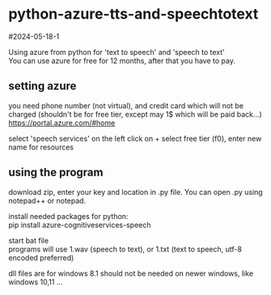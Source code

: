 # python-azure-tts-and-speechtotext
#2024-05-18-1

Using azure from python for 'text to speech' and 'speech to text'  
You can use azure for free for 12 months, after that you have to pay.

## setting azure
you need phone number (not virtual), and credit card which will not be charged (shouldn't be for free tier, except may 1$ which will be paid back...)  
https://portal.azure.com/#home

select 'speech services' on the left
click on +
select free tier (f0), enter new name for resources



## using the program
download zip, enter your key and location in .py file. You can open .py using notepad++ or notepad.

install needed packages for python:  
pip install azure-cognitiveservices-speech

start bat file  
programs will use 1.wav (speech to text), or 1.txt (text to speech, utf-8 encoded preferred)

dll files are for windows 8.1 should not be needed on newer windows, like windows 10,11 ...
